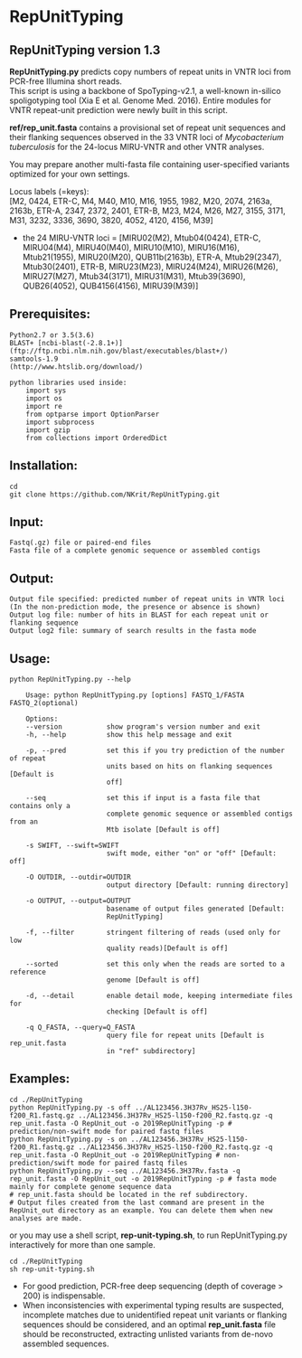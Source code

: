 # RepUnitTyping

## RepUnitTyping version 1.3
**RepUnitTyping.py** predicts copy numbers of repeat units in VNTR loci from PCR-free Illumina short reads.  
This script is using a backbone of SpoTyping-v2.1, a well-known in-silico spoligotyping tool (Xia E et al. Genome Med. 2016).
Entire modules for VNTR repeat-unit prediction were newly built in this script.

**ref/rep_unit.fasta** contains a provisional set of repeat unit sequences and their flanking sequences observed in the 33 VNTR loci of _Mycobacterium tuberculosis_ for the 24-locus MIRU-VNTR and other VNTR analyses.

You may prepare another multi-fasta file containing user-specified variants optimized for your own settings.  

Locus labels (=keys):  
[M2, 0424, ETR-C, M4, M40, M10, M16, 1955, 1982, M20, 2074, 2163a, 2163b, ETR-A, 2347, 2372, 2401, ETR-B, M23, M24, M26, M27, 3155, 3171, M31, 3232, 3336, 3690, 3820, 4052, 4120, 4156, M39]
	
* the 24 MIRU-VNTR loci = [MIRU02(M2), Mtub04(0424), ETR-C, MIRU04(M4), MIRU40(M40), MIRU10(M10), MIRU16(M16), Mtub21(1955), MIRU20(M20), QUB11b(2163b), ETR-A, Mtub29(2347), Mtub30(2401), ETR-B, MIRU23(M23), MIRU24(M24), MIRU26(M26), MIRU27(M27), Mtub34(3171), MIRU31(M31), Mtub39(3690), QUB26(4052), QUB4156(4156), MIRU39(M39)]


## Prerequisites:
    Python2.7 or 3.5(3.6)
    BLAST+ [ncbi-blast(-2.8.1+)]
    (ftp://ftp.ncbi.nlm.nih.gov/blast/executables/blast+/)
    samtools-1.9
    (http://www.htslib.org/download/)
    
    python libraries used inside:
	    import sys
	    import os
	    import re
	    from optparse import OptionParser
	    import subprocess
	    import gzip
	    from collections import OrderedDict
	    
## Installation:
```
cd
git clone https://github.com/NKrit/RepUnitTyping.git
```    
## Input:
    Fastq(.gz) file or paired-end files
    Fasta file of a complete genomic sequence or assembled contigs

## Output:
    Output file specified: predicted number of repeat units in VNTR loci
    (In the non-prediction mode, the presence or absence is shown)
    Output log file: number of hits in BLAST for each repeat unit or flanking sequence
    Output log2 file: summary of search results in the fasta mode

## Usage:
```
python RepUnitTyping.py --help

    Usage: python RepUnitTyping.py [options] FASTQ_1/FASTA FASTQ_2(optional)

    Options:
    --version           show program's version number and exit
    -h, --help          show this help message and exit
  
    -p, --pred          set this if you try prediction of the number of repeat
                        units based on hits on flanking sequences [Default is
                        off]
                        
    --seq               set this if input is a fasta file that contains only a
                        complete genomic sequence or assembled contigs from an
                        Mtb isolate [Default is off]
                        
    -s SWIFT, --swift=SWIFT
                        swift mode, either "on" or "off" [Default: off]
                        
    -O OUTDIR, --outdir=OUTDIR
                        output directory [Default: running directory]
                        
    -o OUTPUT, --output=OUTPUT
                        basename of output files generated [Default:
                        RepUnitTyping]
                        
    -f, --filter        stringent filtering of reads (used only for low
                        quality reads)[Default is off]
                        
    --sorted            set this only when the reads are sorted to a reference
                        genome [Default is off]
                        
    -d, --detail        enable detail mode, keeping intermediate files for
                        checking [Default is off]
                        
    -q Q_FASTA, --query=Q_FASTA
                        query file for repeat units [Default is rep_unit.fasta
                        in "ref" subdirectory]
```
## Examples:
```
cd ./RepUnitTyping
python RepUnitTyping.py -s off ../AL123456.3H37Rv_HS25-l150-f200_R1.fastq.gz ../AL123456.3H37Rv_HS25-l150-f200_R2.fastq.gz -q rep_unit.fasta -O RepUnit_out -o 2019RepUnitTyping -p # prediction/non-swift mode for paired fastq files
python RepUnitTyping.py -s on ../AL123456.3H37Rv_HS25-l150-f200_R1.fastq.gz ../AL123456.3H37Rv_HS25-l150-f200_R2.fastq.gz -q rep_unit.fasta -O RepUnit_out -o 2019RepUnitTyping # non-prediction/swift mode for paired fastq files 
python RepUnitTyping.py --seq ../AL123456.3H37Rv.fasta -q rep_unit.fasta -O RepUnit_out -o 2019RepUnitTyping -p # fasta mode mainly for complete genome sequence data
# rep_unit.fasta should be located in the ref subdirectory.
# Output files created from the last command are present in the RepUnit_out directory as an example. You can delete them when new analyses are made.
```
or you may use a shell script, **rep-unit-typing.sh**, to run RepUnitTyping.py interactively for more than one sample.    
```
cd ./RepUnitTyping
sh rep-unit-typing.sh
```
* For good prediction, PCR-free deep sequencing (depth of coverage > 200) is indispensable.
* When inconsistencies with experimental typing results are suspected, incomplete matches due to unidentified repeat unit variants or flanking sequences should be considered, and an optimal **rep_unit.fasta** file should be reconstructed, extracting unlisted variants from de-novo assembled sequences.
